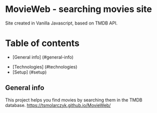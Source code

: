 # MovieWeb - searching movies site

Site created in Vanilla Javascript, based on TMDB API.

# Table of contents

- [General info] (#general-info)

* [Technologies] (#technologies)
* [Setup] (#setup)

## General info

This project helps you find movies by searching them in the TMDB database.
https://tsmolarczyk.github.io/MovieWeb/
